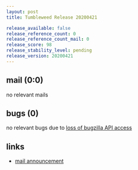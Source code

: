 ```yaml
---
layout: post
title: Tumbleweed Release 20200421

release_available: false
release_reference_count: 0
release_reference_count_mail: 0
release_score: 98
release_stability_level: pending
release_version: 20200421
---
```


## mail (0:0)

no relevant mails

## bugs (0)

<!--more-->

no relevant bugs due to [loss of bugzilla API access](https://bugzilla.opensuse.org/show_bug.cgi?id=1157722)



## links

- [mail announcement](https://lists.opensuse.org/opensuse-factory/2020-04/msg00371.html)
